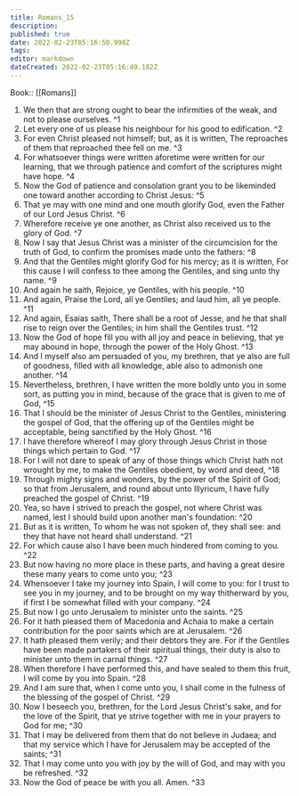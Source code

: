 ```yaml
---
title: Romans_15
description: 
published: true
date: 2022-02-23T05:16:50.998Z
tags: 
editor: markdown
dateCreated: 2022-02-23T05:16:49.182Z
---
```


 Book:: [[Romans]]
 1. We then that are strong ought to bear the infirmities of the weak, and not to please ourselves. ^1
 2. Let every one of us please his neighbour for his good to edification. ^2
 3. For even Christ pleased not himself; but, as it is written, The reproaches of them that reproached thee fell on me. ^3
 4. For whatsoever things were written aforetime were written for our learning, that we through patience and comfort of the scriptures might have hope. ^4
 5. Now the God of patience and consolation grant you to be likeminded one toward another according to Christ Jesus: ^5
 6. That ye may with one mind and one mouth glorify God, even the Father of our Lord Jesus Christ. ^6
 7. Wherefore receive ye one another, as Christ also received us to the glory of God. ^7
 8. Now I say that Jesus Christ was a minister of the circumcision for the truth of God, to confirm the promises made unto the fathers: ^8
 9. And that the Gentiles might glorify God for his mercy; as it is written, For this cause I will confess to thee among the Gentiles, and sing unto thy name. ^9
 10. And again he saith, Rejoice, ye Gentiles, with his people. ^10
 11. And again, Praise the Lord, all ye Gentiles; and laud him, all ye people. ^11
 12. And again, Esaias saith, There shall be a root of Jesse, and he that shall rise to reign over the Gentiles; in him shall the Gentiles trust. ^12
 13. Now the God of hope fill you with all joy and peace in believing, that ye may abound in hope, through the power of the Holy Ghost. ^13
 14. And I myself also am persuaded of you, my brethren, that ye also are full of goodness, filled with all knowledge, able also to admonish one another. ^14
 15. Nevertheless, brethren, I have written the more boldly unto you in some sort, as putting you in mind, because of the grace that is given to me of God, ^15
 16. That I should be the minister of Jesus Christ to the Gentiles, ministering the gospel of God, that the offering up of the Gentiles might be acceptable, being sanctified by the Holy Ghost. ^16
 17. I have therefore whereof I may glory through Jesus Christ in those things which pertain to God. ^17
 18. For I will not dare to speak of any of those things which Christ hath not wrought by me, to make the Gentiles obedient, by word and deed, ^18
 19. Through mighty signs and wonders, by the power of the Spirit of God; so that from Jerusalem, and round about unto Illyricum, I have fully preached the gospel of Christ. ^19
 20. Yea, so have I strived to preach the gospel, not where Christ was named, lest I should build upon another man's foundation: ^20
 21. But as it is written, To whom he was not spoken of, they shall see: and they that have not heard shall understand. ^21
 22. For which cause also I have been much hindered from coming to you. ^22
 23. But now having no more place in these parts, and having a great desire these many years to come unto you; ^23
 24. Whensoever I take my journey into Spain, I will come to you: for I trust to see you in my journey, and to be brought on my way thitherward by you, if first I be somewhat filled with your company. ^24
 25. But now I go unto Jerusalem to minister unto the saints. ^25
 26. For it hath pleased them of Macedonia and Achaia to make a certain contribution for the poor saints which are at Jerusalem. ^26
 27. It hath pleased them verily; and their debtors they are. For if the Gentiles have been made partakers of their spiritual things, their duty is also to minister unto them in carnal things. ^27
 28. When therefore I have performed this, and have sealed to them this fruit, I will come by you into Spain. ^28
 29. And I am sure that, when I come unto you, I shall come in the fulness of the blessing of the gospel of Christ. ^29
 30. Now I beseech you, brethren, for the Lord Jesus Christ's sake, and for the love of the Spirit, that ye strive together with me in your prayers to God for me; ^30
 31. That I may be delivered from them that do not believe in Judaea; and that my service which I have for Jerusalem may be accepted of the saints; ^31
 32. That I may come unto you with joy by the will of God, and may with you be refreshed. ^32
 33. Now the God of peace be with you all. Amen. ^33

